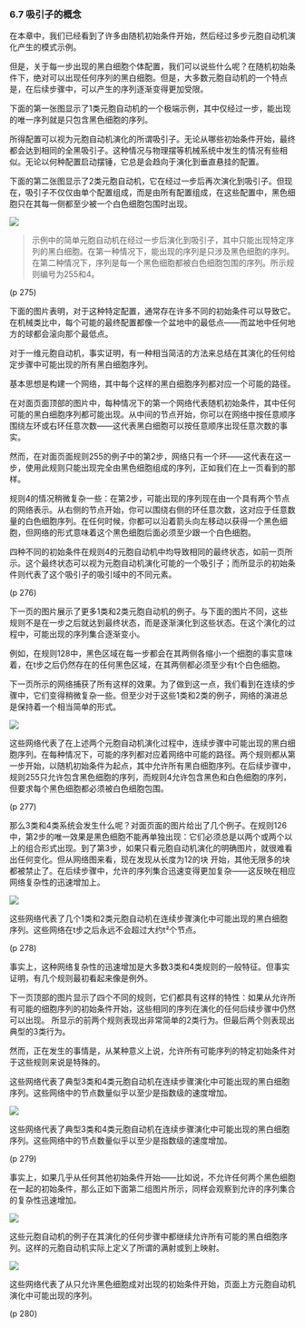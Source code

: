 ### 6.7  吸引子的概念

在本章中，我们已经看到了许多由随机初始条件开始，然后经过多步元胞自动机演化产生的模式示例。

但是，关于每一步出现的黑白细胞个体配置，我们可以说些什么呢？在随机初始条件下，绝对可以出现任何序列的黑白细胞。但是，大多数元胞自动机的一个特点是，在后续步骤中，可以产生的序列逐渐变得更加受限。

下面的第一张图显示了1类元胞自动机的一个极端示例，其中仅经过一步，能出现的唯一序列就是只包含黑色细胞的序列。

所得配置可以视为元胞自动机演化的所谓吸引子。无论从哪些初始条件开始，最终都会达到相同的全黑吸引子。这种情况与物理摆等机械系统中发生的情况有些相似。无论以何种配置启动摆锤，它总是会趋向于演化到垂直悬挂的配置。

下面的第二张图显示了2类元胞自动机，它在经过一步后再次演化到吸引子。但现在，吸引子不仅仅由单个配置组成，而是由所有配置组成，在这些配置中，黑色细胞只在其每一侧都至少被一个白色细胞包围时出现。

![](assets/p275.png)
 
>示例中的简单元胞自动机在经过一步后演化到吸引子，其中只能出现特定序列的黑白细胞。在第一种情况下，能出现的序列是只涉及黑色细胞的序列。在第二种情况下，序列是每一个黑色细胞都被白色细胞包围的序列。所示规则编号为255和4。

(p 275)

下面的图片表明，对于这种特定配置，通常存在许多不同的初始条件可以导致它。在机械类比中，每个可能的最终配置都像一个盆地中的最低点——而盆地中任何地方的球都会滚向那个最低点。

对于一维元胞自动机，事实证明，有一种相当简洁的方法来总结在其演化的任何给定步骤中可能出现的所有黑白细胞序列。

基本思想是构建一个网络，其中每个这样的黑白细胞序列都对应一个可能的路径。

在对面页面顶部的图片中，每种情况下的第一个网络代表随机初始条件，其中任何可能的黑白细胞序列都可能出现。从中间的节点开始，你可以在网络中按任意顺序围绕左环或右环任意次数——这代表黑白细胞可以按任意顺序出现任意次数的事实。

然而，在对面页面规则255的例子中的第2步，网络只有一个环——这代表在这一步，使用此规则只能出现完全由黑色细胞组成的序列，正如我们在上一页看到的那样。

规则4的情况稍微复杂一些：在第2步，可能出现的序列现在由一个具有两个节点的网络表示。从右侧的节点开始，你可以围绕右侧的环任意次数，这对应于任意数量的白色细胞序列。在任何时候，你都可以沿着箭头向左移动以获得一个黑色细胞，但网络的形式意味着这个黑色细胞后面必须至少跟一个白色细胞。

四种不同的初始条件在规则4的元胞自动机中均导致相同的最终状态，如前一页所示。这个最终状态可以视为元胞自动机演化可能的一个吸引子；而所显示的初始条件则代表了这个吸引子的吸引域中的不同元素。

(p 276)

下一页的图片展示了更多1类和2类元胞自动机的例子。与下面的图片不同，这些规则不是在一步之后就达到最终状态，而是逐渐演化到这些状态。在这个演化的过程中，可能出现的序列集合逐渐变小。

例如，在规则128中，黑色区域在每一步都会在其两侧各缩小一个细胞的事实意味着，在t步之后仍然存在的任何黑色区域，在其两侧都必须至少有t个白色细胞。

下一页所示的网络捕获了所有这样的效果。为了做到这一点，我们看到在连续的步骤中，它们变得稍微复杂一些。但至少对于这些1类和2类的例子，网络的演进总是保持着一个相当简单的形式。

![](assets/p277.png)
 
这些网络代表了在上述两个元胞自动机演化过程中，连续步骤中可能出现的黑白细胞序列。在每种情况下，可能的序列都对应着网络中可能的路径。两个规则都从第一步开始，以随机初始条件为起点，其中允许所有黑白细胞序列。在后续步骤中，规则255只允许包含黑色细胞的序列，而规则4允许包含黑色和白色细胞的序列，但要求每个黑色细胞都必须被白色细胞包围。

(p 277)

那么3类和4类系统会发生什么呢？对面页面的图片给出了几个例子。在规则126中，第2步的唯一效果是黑色细胞不能再单独出现：它们必须总是以两个或两个以上的组合形式出现。到了第3步，如果只看元胞自动机演化的明确图片，就很难看出任何变化。但从网络图来看，现在发现从长度为12的块 开始，其他无限多的块都被禁止了。在后续步骤中，允许的序列集合迅速变得更加复杂——这反映在相应网络复杂性的迅速增加上。
 
![](assets/p278.png)

这些网络代表了几个1类和2类元胞自动机在连续步骤演化中可能出现的黑白细胞序列。这些网络在t步之后永远不会超过大约t²个节点。

(p 278)

事实上，这种网络复杂性的迅速增加是大多数3类和4类规则的一般特征。但事实证明，有几个规则最初看起来像是例外。

下一页顶部的图片显示了四个不同的规则，它们都具有这样的特性：如果从允许所有可能的细胞序列的初始条件开始，这些相同的序列在演化的任何后续步骤中仍然可以出现。
所显示的前两个规则表现出非常简单的2类行为。但最后两个则表现出典型的3类行为。

然而，正在发生的事情是，从某种意义上说，允许所有可能序列的特定初始条件对于这些规则来说是特殊的。

这些网络代表了典型3类和4类元胞自动机在连续步骤演化中可能出现的黑白细胞序列。这些网络中的节点数量似乎以至少是指数级的速度增加。

![](assets/p279.png)
 
这些网络代表了典型3类和4类元胞自动机在连续步骤演化中可能出现的黑白细胞序列。这些网络中的节点数量似乎以至少是指数级的速度增加。

(p 279)

事实上，如果几乎从任何其他初始条件开始——比如说，不允许任何两个黑色细胞在一起的初始条件，那么正如下面第二组图片所示，同样会观察到允许的序列集合的复杂性迅速增加。
 
![](assets/p280_1.png)

这些元胞自动机的例子在其演化的任何步骤中都继续允许所有可能的黑白细胞序列。这样的元胞自动机实际上定义了所谓的满射或到上映射。

![](assets/p280_2.png)
 
这些网络代表了从只允许黑色细胞成对出现的初始条件开始，页面上方元胞自动机演化中可能出现的序列。

(p 280)

 

